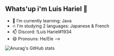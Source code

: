 ## Whats'up i'm Luis Hariel 👋
- 🌱 I’m currently learning: Java
- 🔥 I'm studying 2 languages: Japanese & French
- 📫 Discord: !Luis Hariel#1934
- 😄 Pronouns: He/Ele
-->

![Anurag's GitHub stats](https://github-readme-stats.vercel.app/api?username=Luis2k21&theme=great-gatsby&show_icons=true)
